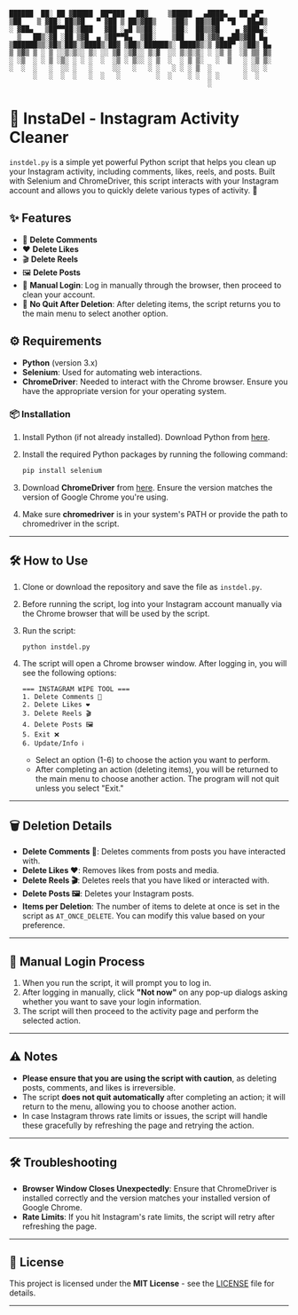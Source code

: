 ```
██████  ██░ ██ ▓█████  ██▀███   ██▓     ▒█████   ▄████▄   ██ ▄█▀
▒██    ▒ ▓██░ ██▒▓█   ▀ ▓██ ▒ ██▒▓██▒    ▒██▒  ██▒▒██▀ ▀█   ██▄█▒ 
░ ▓██▄   ▒██▀▀██░▒███   ▓██ ░▄█ ▒▒██░    ▒██░  ██▒▒▓█    ▄ ▓███▄░ 
  ▒   ██▒░▓█ ░██ ▒▓█  ▄ ▒██▀▀█▄  ▒██░    ▒██   ██░▒▓▓▄ ▄██▒▓██ █▄ 
▒██████▒▒░▓█▒░██▓░▒████▒░██▓ ▒██▒░██████▒░ ████▓▒░▒ ▓███▀ ░▒██▒ █▄
▒ ▒▓▒ ▒ ░ ▒ ░░▒░▒░░ ▒░ ░░ ▒▓ ░▒▓░░ ▒░▓  ░░ ▒░▒░▒░ ░ ░▒ ▒  ░▒ ▒▒ ▓▒
░ ░▒  ░ ░ ▒ ░▒░ ░ ░ ░  ░  ░▒ ░ ▒░░ ░ ▒  ░  ░ ▒ ▒░   ░  ▒   ░ ░▒ ▒░
░  ░  ░   ░  ░░ ░   ░     ░░   ░   ░ ░   ░ ░ ░ ▒  ░        ░ ░░ ░ 
      ░   ░  ░  ░   ░  ░   ░         ░  ░    ░ ░  ░ ░      ░  ░   
                                                  ░               
```

# 📱 **InstaDel - Instagram Activity Cleaner**

`instdel.py` is a simple yet powerful Python script that helps you clean up your Instagram activity, including comments, likes, reels, and posts. Built with Selenium and ChromeDriver, this script interacts with your Instagram account and allows you to quickly delete various types of activity. 🚀

## ✨ **Features**

* 📝 **Delete Comments**
* ❤️ **Delete Likes**
* 🎬 **Delete Reels**
* 🖼️ **Delete Posts**
* 🔑 **Manual Login**: Log in manually through the browser, then proceed to clean your account.
* 🔄 **No Quit After Deletion**: After deleting items, the script returns you to the main menu to select another option.

## ⚙️ **Requirements**

* **Python** (version 3.x)
* **Selenium**: Used for automating web interactions.
* **ChromeDriver**: Needed to interact with the Chrome browser. Ensure you have the appropriate version for your operating system.

### 📦 **Installation**

1. Install Python (if not already installed).
   Download Python from [here](https://www.python.org/downloads/).

2. Install the required Python packages by running the following command:

   ```bash
   pip install selenium
   ```

3. Download **ChromeDriver** from [here](https://sites.google.com/a/chromium.org/chromedriver/downloads).
   Ensure the version matches the version of Google Chrome you're using.

4. Make sure **chromedriver** is in your system's PATH or provide the path to chromedriver in the script.

---

## 🛠️ **How to Use**

1. Clone or download the repository and save the file as `instdel.py`.

2. Before running the script, log into your Instagram account manually via the Chrome browser that will be used by the script.

3. Run the script:

   ```bash
   python instdel.py
   ```

4. The script will open a Chrome browser window. After logging in, you will see the following options:

   ```
   === INSTAGRAM WIPE TOOL ===
   1. Delete Comments 📝
   2. Delete Likes ❤️
   3. Delete Reels 🎬
   4. Delete Posts 🖼️
   5. Exit ❌
   6. Update/Info ℹ️
   ```

   * Select an option (1-6) to choose the action you want to perform.
   * After completing an action (deleting items), you will be returned to the main menu to choose another action. The program will not quit unless you select "Exit."

---

## 🗑️ **Deletion Details**

* **Delete Comments 📝**: Deletes comments from posts you have interacted with.
* **Delete Likes ❤️**: Removes likes from posts and media.
* **Delete Reels 🎬**: Deletes reels that you have liked or interacted with.
* **Delete Posts 🖼️**: Deletes your Instagram posts.
* **Items per Deletion**: The number of items to delete at once is set in the script as `AT_ONCE_DELETE`. You can modify this value based on your preference.

---

## 🔑 **Manual Login Process**

1. When you run the script, it will prompt you to log in.
2. After logging in manually, click **"Not now"** on any pop-up dialogs asking whether you want to save your login information.
3. The script will then proceed to the activity page and perform the selected action.

---

## ⚠️ **Notes**

* **Please ensure that you are using the script with caution**, as deleting posts, comments, and likes is irreversible.
* The script **does not quit automatically** after completing an action; it will return to the menu, allowing you to choose another action.
* In case Instagram throws rate limits or issues, the script will handle these gracefully by refreshing the page and retrying the action.

---

## 🛠️ **Troubleshooting**

* **Browser Window Closes Unexpectedly**: Ensure that ChromeDriver is installed correctly and the version matches your installed version of Google Chrome.
* **Rate Limits**: If you hit Instagram's rate limits, the script will retry after refreshing the page.

---

## 📝 **License**

This project is licensed under the **MIT License** - see the [LICENSE](LICENSE) file for details.

---